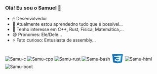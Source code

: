 ### Olá! Eu sou o Samuel 👋

- 🖱  Desenvolvedor 
- 🌱 Atualmente estou aprendedno tudo que é possível...
- 👀 Tenho interesse em C++, Rust, Física, Matemática,...
- 😄 Pronomes: Ele/Dele...
- ⚡ Fato curioso: Entusiasta de assembly...

<div style="display: inline_block"><br>
  <img align="center" alt="Samu-c" height="30" width="40" src="https://cdn.jsdelivr.net/gh/devicons/devicon/icons/c/c-original.svg">
  <img align="center" alt="Samu-cpp" height="30" width="40" src="https://cdn.jsdelivr.net/gh/devicons/devicon/icons/cplusplus/cplusplus-original.svg">
  <img align="center" alt="Samu-rust" height="30" width="40" src="https://cdn.jsdelivr.net/gh/devicons/devicon/icons/rust/rust-plain.svg">
  <img align="center" alt="Samu-bash" height="30" width="40" src="https://cdn.jsdelivr.net/gh/devicons/devicon/icons/bash/bash-plain.svg">
  <img align="center" alt="Samu-CSS" height="30" width="40" src="https://raw.githubusercontent.com/devicons/devicon/master/icons/css3/css3-original.svg">
  <img align="center" alt="Samu-html" height="30" width="40" src="https://cdn.jsdelivr.net/gh/devicons/devicon/icons/html5/html5-original.svg">
  <img align="center" alt="Samu-boot" height="30" width="40" src="https://cdn.jsdelivr.net/gh/devicons/devicon/icons/bootstrap/bootstrap-plain.svg">
  
  </div>
